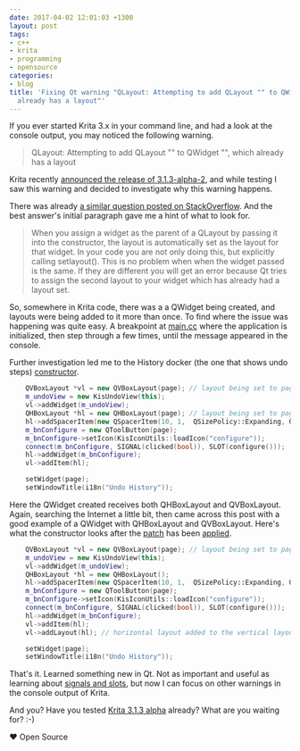 ```yaml
---
date: 2017-04-02 12:01:03 +1300
layout: post
tags:
- c++
- krita
- programming
- opensource
categories:
- blog
title: 'Fixing Qt warning "QLayout: Attempting to add QLayout "" to QWidget "", which
  already has a layout"'
---
```


If you ever started Krita 3.x in your command line, and had a look at the console output,
you may noticed the following warning.

>QLayout: Attempting to add QLayout "" to QWidget "", which already has a layout

Krita recently [announced the release of 3.1.3-alpha-2](https://krita.org/en/item/krita-3-1-3-alpha-released/),
and while testing I saw this warning and
decided to investigate why this warning happens.

There was already
[a similar question posted on StackOverflow](http://stackoverflow.com/a/25451334). And the
best answer's initial paragraph gave me a hint of what to look for.

>When you assign a widget as the parent of a QLayout by passing it into the constructor, the layout is automatically set as the layout for that widget. In your code you are not only doing this, but explicitly calling setlayout(). This is no problem when when the widget passed is the same. If they are different you will get an error because Qt tries to assign the second layout to your widget which has already had a layout set.

So, somewhere in Krita code, there was a a QWidget being created, and layouts
were being added to it more than once. To find where the issue was happening was quite easy. A breakpoint at
[main.cc](https://github.com/KDE/krita/blob/9e2b8c5b07deccd4a616ad7930a91e8cc784a85b/krita/main.cc#L141)
where the application is initialized, then step through a few times, until the message appeared in the
console.

Further investigation led me to the History docker (the one that shows undo steps)
[constructor](https://github.com/KDE/krita/blob/9e2b8c5b07deccd4a616ad7930a91e8cc784a85b/plugins/dockers/historydocker/HistoryDock.cpp#L33).

```c++
    QVBoxLayout *vl = new QVBoxLayout(page); // layout being set to page
    m_undoView = new KisUndoView(this);
    vl->addWidget(m_undoView);
    QHBoxLayout *hl = new QHBoxLayout(page); // layout being set to page again
    hl->addSpacerItem(new QSpacerItem(10, 1,  QSizePolicy::Expanding, QSizePolicy::Fixed));
    m_bnConfigure = new QToolButton(page);
    m_bnConfigure->setIcon(KisIconUtils::loadIcon("configure"));
    connect(m_bnConfigure, SIGNAL(clicked(bool)), SLOT(configure()));
    hl->addWidget(m_bnConfigure);
    vl->addItem(hl);

    setWidget(page);
    setWindowTitle(i18n("Undo History"));
```

Here the QWidget created receives both QHBoxLayout and QVBoxLayout. Again, searching the Internet
a little bit, then came across this post with a good example of a QWidget with
QHBoxLayout and QVBoxLayout. Here's what the constructor looks after the
[patch](https://bugs.kde.org/show_bug.cgi?id=378313)
has been [applied](https://github.com/KDE/krita/commit/1d2343c0cacfb0b105fbe86c2bcef975a09b1041).

```c++
    QVBoxLayout *vl = new QVBoxLayout(page); // layout being set to page
    m_undoView = new KisUndoView(this);
    vl->addWidget(m_undoView);
    QHBoxLayout *hl = new QHBoxLayout();
    hl->addSpacerItem(new QSpacerItem(10, 1,  QSizePolicy::Expanding, QSizePolicy::Fixed));
    m_bnConfigure = new QToolButton(page);
    m_bnConfigure->setIcon(KisIconUtils::loadIcon("configure"));
    connect(m_bnConfigure, SIGNAL(clicked(bool)), SLOT(configure()));
    hl->addWidget(m_bnConfigure);
    vl->addItem(hl);
    vl->addLayout(hl); // horizontal layout added to the vertical layout

    setWidget(page);
    setWindowTitle(i18n("Undo History"));
```

That's it. Learned something new in Qt. Not as important and useful as learning about
[signals and slots](http://doc.qt.io/qt-4.8/signalsandslots.html), but now I can focus
on other warnings in the console output of Krita.

And you? Have you tested [Krita 3.1.3 alpha](https://krita.org/en/item/krita-3-1-3-alpha-released/) already?
What are you waiting for? :-)

&hearts; Open Source
